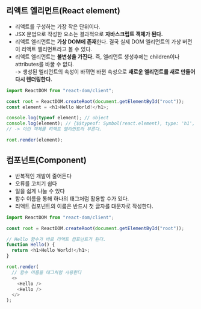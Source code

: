 ## 리액트 엘리먼트(React element)

- 리액트를 구성하는 가장 작은 단위이다.
- JSX 문법으로 작성한 요소는 결과적으로 <b>자바스크립트 객체가 된다.</b>
- 리액트 엘리먼트는 <b>가상 DOM에 존재</b>한다. 결국 실제 DOM 엘리먼트의 가상 버전이 리액트 엘리먼트라고 볼 수 있다.
- 리액트 엘리먼트는 <b>불변성을 가진다.</b> 즉, 엘리먼트 생성후에는 children이나 attributes를 바꿀 수 없다.  
  -> 생성된 엘리먼트의 속성이 바뀌면 바뀐 속성으로 <b>새로운 엘리먼트를 새로 만들어 다시 렌더링한다.</b>

```javascript
import ReactDOM from "react-dom/client";

const root = ReactDOM.createRoot(document.getElementById("root"));
const element = <h1>Hello World!</h1>;

console.log(typeof element); // object
console.log(element); // {$$typeof: Symbol(react.element), type: 'h1', key: null, ref: null, props: {…}, …}
// -> 이런 객체를 리액트 엘리먼트라 부른다.

root.render(element);
```

## 컴포넌트(Component)

- 반복적인 개발이 줄어든다
- 오류를 고치기 쉽다
- 일을 쉽게 나눌 수 있다
- 함수 이름을 통해 하나의 태그처럼 활용할 수가 있다.
- 리액트 컴포넌트의 이름은 반드시 첫 글자를 대문자로 작성한다.

```javascript
import ReactDOM from "react-dom/client";

const root = ReactDOM.createRoot(document.getElementById("root"));

// Hello 함수가 바로 리액트 컴포넌트가 된다.
function Hello() {
  return <h1>Hello World!</h1>;
}

root.render(
  // 함수 이름을 태그처럼 사용한다
  <>
    <Hello />
    <Hello />
  </>
);
```
